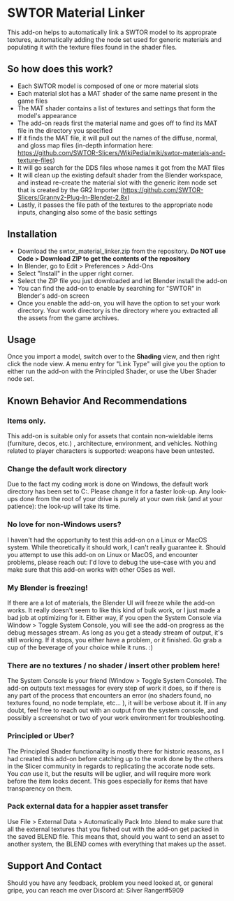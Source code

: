 # SWTOR Material Linker

This add-on helps to automatically link a SWTOR model to its approprate textures, automatically adding the node set used for generic materials and populating it with the texture files found in the shader files. 

## So how does this work?

- Each SWTOR model is composed of one or more material slots
- Each material slot has a MAT shader of the same name present in the game files
- The MAT shader contains a list of textures and settings that form the model's appearance
- The add-on reads first the material name and goes off to find its MAT file in the directory you specified
- If it finds the MAT file, it will pull out the names of the diffuse, normal, and gloss map files (in-depth information here: https://github.com/SWTOR-Slicers/WikiPedia/wiki/swtor-materials-and-texture-files)
- It will go search for the DDS files whose names it got from the MAT files
- It will clean up the existing default shader from the Blender workspace, and instead re-create the material slot with the generic item node set that is created by the GR2 Importer (https://github.com/SWTOR-Slicers/Granny2-Plug-In-Blender-2.8x)
- Lastly, it passes the file path of the textures to the appropriate node inputs, changing also some of the basic settings

## Installation

- Download the swtor_material_linker.zip from the repository. **Do NOT use Code > Download ZIP to get the contents of the repository**
- In Blender, go to Edit > Preferences > Add-Ons
- Select "Install" in the upper right corner. 
- Select the ZIP file you just downloaded and let Blender install the add-on
- You can find the add-on to enable by searching for "SWTOR" in Blender's add-on screen
- Once you enable the add-on, you will have the option to set your work directory. Your work directory is the directory where you extracted all the assets from the game archives. 

## Usage

Once you import a model, switch over to the **Shading** view, and then right click the node view. A menu entry for "Link Type" will give you the option to either run the add-on with the Principled Shader, or use the Uber Shader node set.

## Known Behavior And Recommendations

### Items only.

This add-on is suitable only for assets that contain non-wieldable items (furniture, decos, etc.) , architecture, environment, and vehicles. Nothing related to player characters is supported: weapons have been untested.

### Change the default work directory

Due to the fact my coding work is done on Windows, the default work directory has been set to C:\. Please change it for a faster look-up. Any look-ups done from the root of your drive is purely at your own risk (and at your patience): the look-up will take its time.

### No love for non-Windows users?

I haven't had the opportunity to test this add-on on a Linux or MacOS system. While theoretically it should work, I can't really guarantee it. Should you attempt to use this add-on on Linux or MacOS, and encounter problems, please reach out: I'd love to debug the use-case with you and make sure that this add-on works with other OSes as well.

### My Blender is freezing!

If there are a lot of materials, the Blender UI will freeze while the add-on works. It really doesn't seem to like this kind of bulk work, or I just made a bad job at optimizing for it. Either way, if you open the System Console via Window > Toggle System Console, you will see the add-on progress as the debug messages stream. As long as you get a steady stream of output, it's still working. If it stops, you either have a problem, or it finished. Go grab a cup of the beverage of your choice while it runs. :)

### There are no textures / no shader / insert other problem here!

The System Console is your friend (Window > Toggle System Console). The add-on outputs text messages for every step of work it does, so if there is any part of the process that encounters an error (no shaders found, no textures found, no node template, etc... ), it will be verbose about it. If in any doubt, feel free to reach out with an output from the system console, and possibly a screenshot or two of your work environment for troubleshooting.

### Principled or Uber?

The Principled Shader functionality is mostly there for historic reasons, as I had created this add-on before catching up to the work done by the others in the Slicer community in regards to replicating the accorate node sets. You *can* use it, but the results will be uglier, and will require more work before the item looks decent. This goes especially for items that have transparency on them.

### Pack external data for a happier asset transfer

Use File > External Data > Automatically Pack Into .blend to make sure that all the external textures that you fished out with the add-on get packed in the saved BLEND file. This means that, should you want to send an asset to another system, the BLEND comes with everything that makes up the asset.

## Support And Contact

Should you have any feedback, problem you need looked at, or general gripe, you can reach me over Discord at: Silver Ranger#5909
